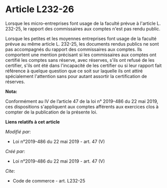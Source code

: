 # Article L232-26

Lorsque les micro-entreprises font usage de la faculté prévue à l'article L. 232-25, le rapport des commissaires aux comptes
n'est pas rendu public. 

Lorsque les petites et les moyennes entreprises font usage de la faculté prévue au même article L. 232-25, les documents
rendus publics ne sont pas accompagnés du rapport des commissaires aux comptes. Ils comportent une mention précisant si les
commissaires aux comptes ont certifié les comptes sans réserve, avec réserves, s'ils ont refusé de les certifier, s'ils ont
été dans l'incapacité de les certifier ou si leur rapport fait référence à quelque question que ce soit sur laquelle ils ont
attiré spécialement l'attention sans pour autant assortir la certification de réserves.

**Nota:**

Conformément au IV de l’article 47 de la loi n° 2019-486 du 22 mai 2019, ces dispositions s'appliquent aux comptes afférents
aux exercices clos à compter de la publication de la présente loi.

**Liens relatifs à cet article**

_Modifié par_:

  - Loi n°2019-486 du 22 mai 2019 - art. 47 (V)

_Créé par_:

  - Loi n°2019-486 du 22 mai 2019 - art. 47 (V)

_Cite_:

  - Code de commerce - art. L232-25
